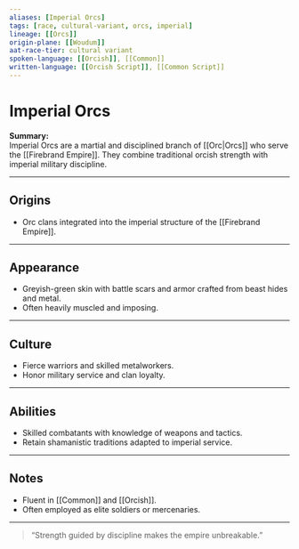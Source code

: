 ```yaml
---
aliases: [Imperial Orcs]
tags: [race, cultural-variant, orcs, imperial]
lineage: [[Orcs]]
origin-plane: [[Woudum]]
aat-race-tier: cultural variant
spoken-language: [[Orcish]], [[Common]]
written-language: [[Orcish Script]], [[Common Script]]
---
```


# Imperial Orcs

**Summary:**  
Imperial Orcs are a martial and disciplined branch of [[Orc|Orcs]] who serve the [[Firebrand Empire]]. They combine traditional orcish strength with imperial military discipline.

---

## Origins

- Orc clans integrated into the imperial structure of the [[Firebrand Empire]].

---

## Appearance

- Greyish-green skin with battle scars and armor crafted from beast hides and metal.  
- Often heavily muscled and imposing.

---

## Culture

- Fierce warriors and skilled metalworkers.  
- Honor military service and clan loyalty.

---

## Abilities

- Skilled combatants with knowledge of weapons and tactics.  
- Retain shamanistic traditions adapted to imperial service.

---

## Notes

- Fluent in [[Common]] and [[Orcish]].  
- Often employed as elite soldiers or mercenaries.

---

> “Strength guided by discipline makes the empire unbreakable.”
